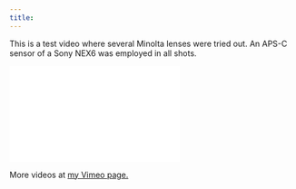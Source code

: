 ```yaml
---
title:
---
```


This is a test video where several Minolta lenses were tried out. An APS-C sensor
of a Sony NEX6 was employed in all shots.

<iframe src="//player.vimeo.com/video/148729780?title=0&amp;byline=0&amp;portrait=0" frameborder="0" width="300" height="170" webkitallowfullscreen mozallowfullscreen allowfullscreen></iframe>

More videos at [my Vimeo page.](http://vimeo.com/fabriziotappero)
